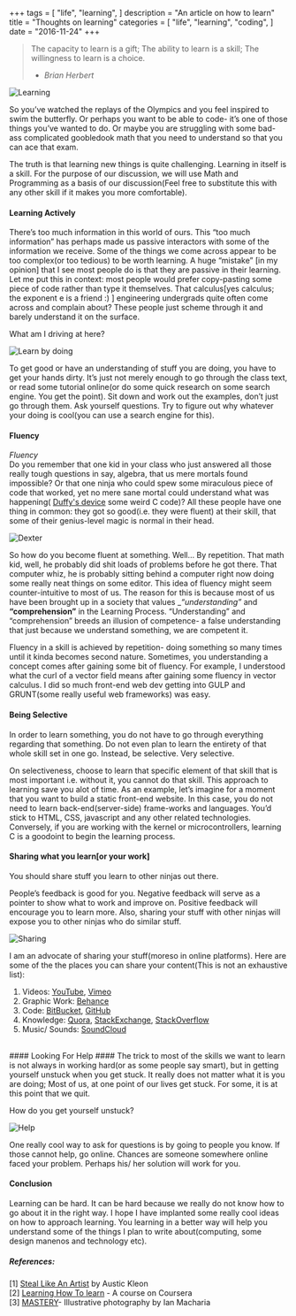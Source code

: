 +++
tags = [
    "life", 
    "learning",
]
description = "An article on how to learn"
title = "Thoughts on learning"
categories = [
    "life", 
    "learning", 
    "coding",
]
date = "2016-11-24"
+++
> The capacity to learn is a gift;
> The ability to learn is a skill;
> The willingness to learn is a choice.
> - _Brian Herbert_ 

![Learning](/img/learning-2.jpg)

So you’ve watched the replays of the Olympics and you feel inspired to
swim the butterfly. Or perhaps you want to be able to code- it’s one of those
things you’ve wanted to do. Or maybe you are struggling with some bad-ass
complicated goobledook math that you need to understand so that you can ace that exam.

The truth is that learning new things is quite challenging. Learning in itself
is a skill. For the purpose of our discussion, we will use Math and Programming as a basis of our discussion(Feel free to substitute this with any other skill if it makes you more comfortable).

#### Learning Actively ####
There’s too much information in this world of ours. This “too much information” has perhaps made us passive interactors with some of the information we receive. Some of the things we come across appear to be too complex(or too tedious) to be worth learning. A huge “mistake” [in my opinion] that I see most people do is that they are passive in their learning. Let me put this in context: most people would prefer copy-pasting some piece of code rather than type it themselves. That calculus[yes calculus; the exponent e is a friend :) ] engineering undergrads quite often come across and complain about? These people just scheme through it and barely understand it on the surface.

What am I driving at here?

![Learn by doing](/img/learnvswatch.jpg)

To get good or have an understanding of stuff you are doing, you have to
get your hands dirty. It’s just not merely enough to go through the class text, or read some tutorial online(or do some quick research on some search engine. You get the point). Sit down and work out the examples, don’t just go through them. Ask yourself questions. Try to figure out why whatever your doing is cool(you can use a search engine for this).

#### Fluency ####
_Fluency_  
Do you remember that one kid in your class who just answered all those
really tough questions in say, algebra, that us mere mortals found impossible? Or that one ninja who could spew some miraculous piece of code that worked, yet no mere sane mortal could understand what was happening( [Duffy's device](https://en.wikipedia.org/wiki/Duff%27s_device) some weird C code)? All these people have one thing in common: they got so good(i.e. they were fluent) at their skill, that some of their genius-level magic is normal in their head.

![Dexter](/img/dexter.jpg ) 

So how do you become fluent at something. Well… By repetition. That
math kid, well, he probably did shit loads of problems before he got there. That computer whiz, he is probably sitting behind a computer right now doing some really neat things on some editor. This idea of fluency might seem counter-intuitive to most of us. The reason for this is because most of us have been brought up in a society that values __“understanding”_ and __“comprehension”__ in the Learning Process. “Understanding” and “comprehension” breeds an illusion of competence- a false understanding that just because we understand something, we are competent it.

Fluency in a skill is achieved by repetition- doing something so many times until it kinda becomes second nature. Sometimes, you understanding a concept comes after gaining some bit of fluency. For example, I understood what the curl of a vector field means after gaining some fluency in vector calculus. I did so much front-end web dev getting into GULP and GRUNT(some really useful web frameworks) was easy.

#### Being Selective ####
In order to learn something, you do not have to go through everything regarding that something. Do not even plan to learn the entirety of that whole skill set in one go. Instead, be selective. Very selective.

On selectiveness, choose to learn that specific element of that skill that is most important i.e. without it, you cannot do that skill. This approach to learning save you alot of time. As an example, let’s imagine for a moment that you want to build a static front-end website. In this case, you do not need to learn back-end(server-side) frame-works and languages. You’d stick to HTML, CSS, javascript and any other related technologies. Conversely, if you are working with the kernel or microcontrollers, learning C is a goodoint to begin the learning process.

#### Sharing what you learn[or your work] ####
You should share stuff you learn to other ninjas out there.

People’s feedback is good for you. Negative feedback will serve as a pointer to show what to work and improve on. Positive feedback will encourage you to learn more. Also, sharing your stuff with other ninjas will expose you to other ninjas who do similar stuff.

![Sharing](/img/sharing.jpg ) 

I am an advocate of sharing your stuff(moreso in online platforms). Here are some of the the places you can share your content(This is not an exhaustive list):

1. Videos: [YouTube](www.youtube.com), [Vimeo](www.vimeo.com)
2. Graphic Work: [Behance](www.behance.net )
3. Code: [BitBucket](www.bitbucket.com), [GitHub](www.github.com)
4. Knowledge: [Quora](www.quora.com), [StackExchange](www.stackexchange.com), [StackOverflow](www.stackoverflow.com)
5. Music/ Sounds: [SoundCloud](www.soundcloud.com ) 

</br>
#### Looking For Help ####
The trick to most of the skills we want to learn is not always in working hard(or as some people say smart), but in getting yourself unstuck when you get stuck. It really does not matter what it is you are doing; Most of us, at one point of our lives get stuck. For some, it is at this point that we quit.

How do you get yourself unstuck?

![Help](/img/help.jpg ) 

One really cool way to ask for questions is by going to people you know. If those cannot help, go online. Chances are someone somewhere online faced your problem. Perhaps his/ her solution will work for you.

#### Conclusion ####
Learning can be hard. It can be hard because we really do not know how to go about it in the right way. I hope I have implanted some really cool ideas on how to approach learning. You learning in a better way will help you understand some of the things I plan to write about(computing, some design manenos and technology etc).

##### References: #####
[1] [Steal Like An Artist](https://www.amazon.com/Steal-Like-Artist-Things-Creative/dp/0761169253) by Austic Kleon  
[2] [Learning How To learn](https://www.coursera.org/learn/learning-how-to-learn ) - A course on Coursera  
[3] [MASTERY](https://www.behance.net/gallery/40586391/M-A-S-T-E-R-Y)- Illustrative photography by Ian Macharia







